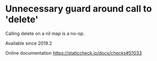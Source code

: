# Unnecessary guard around call to 'delete'

Calling delete on a nil map is a no-op.

Available since
    2019.2

Online documentation
    https://staticcheck.io/docs/checks#S1033
